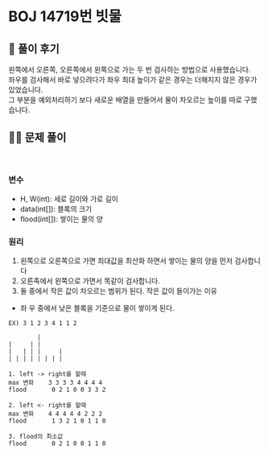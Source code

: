 # BOJ 14719번 빗물

## 🌈 풀이 후기
왼쪽에서 오른쪽, 오른쪽에서 왼쪽으로 가는 두 번 검사하는 방법으로 사용했습니다. <br>
좌우를 검사해서 바로 넣으려다가 좌우 최대 높이가 같은 경우는 더해지지 않은 경우가 있었습니다. <br>
그 부분을 예외처리하기 보다 새로운 배열을 만들어서 물이 차오르는 높이를 따로 구했습니다.


## 👩‍🏫 문제 풀이
<br>

### 변수
- H, W(int): 세로 길이와 가로 길이
- data(int[]): 블록의 크기
- flood(int[]): 쌓이는 물의 양

### 원리
1. 왼쪽으로 오른쪽으로 가면 최대값을 최산화 하면서 쌓이는 물의 양을 먼저 검사합니다
2. 오른족에서 왼쪽으로 가면서 똑같이 검사합니다.
3. 둘 중에서 작은 값이 차오르는 범위가 된다.
작은 값이 들이가는 이유
- 좌 우 중에서 낮은 블록을 기준으로 물이 쌓이게 된다.

```
EX) 3 1 2 3 4 1 1 2

        |
|     | |
|   | | |     |
| | | | | | | |

1. left -> right를 할때
max 변화    3 3 3 3 4 4 4 4
flood       0 2 1 0 0 3 3 2

2. left <- right를 할때
max 변화    4 4 4 4 4 2 2 2
flood       1 3 2 1 0 1 1 0

3. flood의 최소값
flood       0 2 1 0 0 1 1 0

```